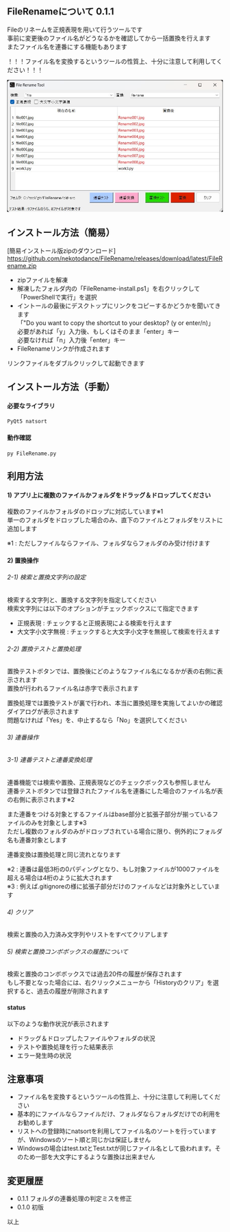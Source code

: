## FileRenameについて 0.1.1
Fileのリネームを正規表現を用いて行うツールです  
事前に変更後のファイル名がどうなるかを確認してから一括置換を行えます  
またファイル名を連番にする機能もあります  

！！！ファイル名を変換するというツールの性質上、十分に注意して利用してください！！！  

![FileRename-image001](docs/FileRename-image001.jpg)

## インストール方法（簡易）
[簡易インストール版zipのダウンロード] https://github.com/nekotodance/FileRename/releases/download/latest/FileRename.zip

- zipファイルを解凍
- 解凍したフォルダ内の「FileRename-install.ps1」を右クリックして「PowerShellで実行」を選択
- イントールの最後にデスクトップにリンクをコピーするかどうかを聞いてきます  
「"Do you want to copy the shortcut to your desktop? (y or enter/n)」  
必要があれば「y」入力後、もしくはそのまま「enter」キー  
必要なければ「n」入力後「enter」キー  
- FileRenameリンクが作成されます

リンクファイルをダブルクリックして起動できます

## インストール方法（手動）
#### 必要なライブラリ
    PyQt5 natsort
#### 動作確認
    py FileRename.py

## 利用方法
#### 1) アプリ上に複数のファイルかフォルダをドラッグ＆ドロップしてください  
複数のファイルかフォルダのドロップに対応しています※1  
単一のフォルダをドロップした場合のみ、直下のファイルとフォルダをリストに追加します  

※1 : ただしファイルならファイル、フォルダならフォルダのみ受け付けます

#### 2) 置換操作  
###### 2-1) 検索と置換文字列の設定
検索する文字列と、置換する文字列を指定してください  
検索文字列には以下のオプションがチェックボックスにて指定できます  
- 正規表現 : チェックすると正規表現による検索を行えます
- 大文字小文字無視 : チェックすると大文字小文字を無視して検索を行えます

###### 2-2) 置換テストと置換処理
置換テストボタンでは、置換後にどのようなファイル名になるかが表の右側に表示されます  
置換が行われるファイル名は赤字で表示されます  

置換処理では置換テストが裏で行われ、本当に置換処理を実施してよいかの確認ダイアログが表示されます  
問題なければ「Yes」を、中止するなら「No」を選択してください  

###### 3) 連番操作  
###### 3-1) 連番テストと連番変換処理
連番機能では検索や置換、正規表現などのチェックボックスも参照しません  
連番テストボタンでは登録されたファイル名を連番にした場合のファイル名が表の右側に表示されます※2  

また連番をつける対象とするファイルはbase部分と拡張子部分が揃っているファイルのみを対象とします※3  
ただし複数のフォルダのみがドロップされている場合に限り、例外的にフォルダ名も連番対象とします  

連番変換は置換処理と同じ流れとなります  

※2 : 連番は最低3桁の0パディングとなり、もし対象ファイルが1000ファイルを超える場合は4桁のように拡大されます  
※3 : 例えば.gitignoreの様に拡張子部分だけのファイルなどは対象外としています  

###### 4) クリア
検索と置換の入力済み文字列やリストをすべてクリアします  

###### 5) 検索と置換コンボボックスの履歴について
検索と置換のコンボボックスでは過去20件の履歴が保存されます  
もし不要となった場合には、右クリックメニューから「Historyのクリア」を選択すると、過去の履歴が削除されます  

#### status
以下のような動作状況が表示されます  
- ドラッグ＆ドロップしたファイルやフォルダの状況  
- テストや置換処理を行った結果表示  
- エラー発生時の状況  

## 注意事項
- ファイル名を変換するというツールの性質上、十分に注意して利用してください  
- 基本的にファイルならファイルだけ、フォルダならフォルダだけでの利用をお勧めします  
- リストへの登録時にnatsortを利用してファイル名のソートを行っていますが、Windowsのソート順と同じかは保証しません  
- Windowsの場合はtest.txtとTest.txtが同じファイル名として扱われます。そのため一部を大文字にするような置換は出来ません  

## 変更履歴
- 0.1.1 フォルダの連番処理の判定ミスを修正  
- 0.1.0 初版  

以上
